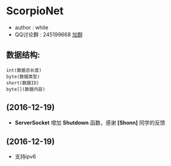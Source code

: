 # ScorpioNet
* author : while
* QQ讨论群 : 245199668 [加群](http://shang.qq.com/wpa/qunwpa?idkey=8ef904955c52f7b3764403ab81602b9c08b856f040d284f7e2c1d05ed3428de8)

## 数据结构: ##

    int(数据总长度)  
    byte(数据类型)  
    short(数据ID)  
    byte[](数据内容)  

(2016-12-19)
---
* **ServerSocket** 增加 **Shutdown** 函数，感谢 **[Shonn]** 同学的反馈

(2016-12-19)
---
* 支持ipv6